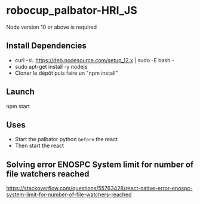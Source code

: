 # robocup_palbator-HRI_JS

Node version 10 or above is required

## Install Dependencies

- curl -sL https://deb.nodesource.com/setup_12.x | sudo -E bash -
- sudo apt-get install -y nodejs
- Cloner le dépôt puis faire un "npm install"

## Launch
npm start


## Uses
- Start the palbator python `before` the react
- Then start the react



## Solving error ENOSPC System limit for number of file watchers reached

https://stackoverflow.com/questions/55763428/react-native-error-enospc-system-limit-for-number-of-file-watchers-reached 
